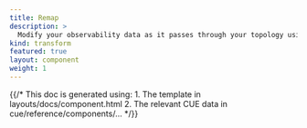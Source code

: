 ```yaml
---
title: Remap
description: >
  Modify your observability data as it passes through your topology using [VRL](/docs/reference/vrl)
kind: transform
featured: true
layout: component
weight: 1
---
```


{{/* This doc is generated using:
     1. The template in layouts/docs/component.html
     2. The relevant CUE data in cue/reference/components/... */}}
